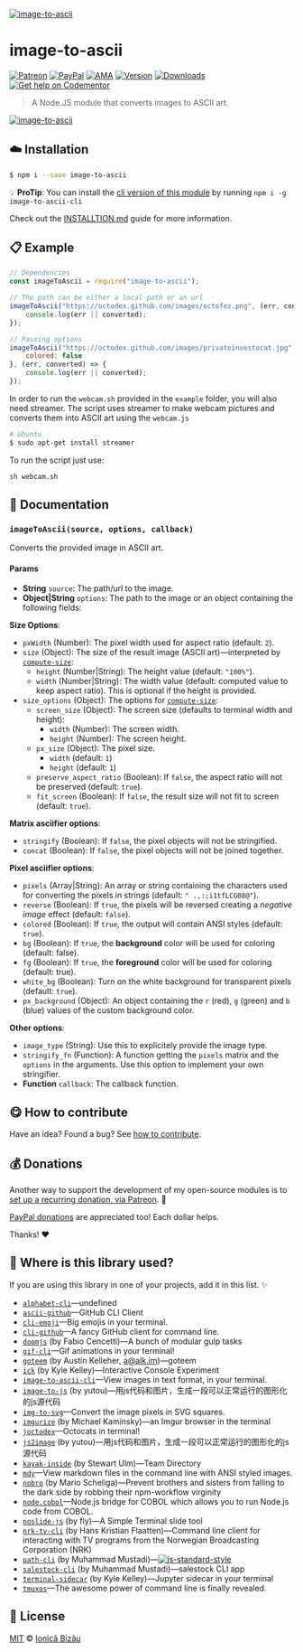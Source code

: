
[![image-to-ascii](http://i.imgur.com/pKydY5P.png)](#)

# image-to-ascii

 [![Patreon](https://img.shields.io/badge/Support%20me%20on-Patreon-%23e6461a.svg)][paypal-donations] [![PayPal](https://img.shields.io/badge/%24-paypal-f39c12.svg)][paypal-donations] [![AMA](https://img.shields.io/badge/ask%20me-anything-1abc9c.svg)](https://github.com/IonicaBizau/ama) [![Version](https://img.shields.io/npm/v/image-to-ascii.svg)](https://www.npmjs.com/package/image-to-ascii) [![Downloads](https://img.shields.io/npm/dt/image-to-ascii.svg)](https://www.npmjs.com/package/image-to-ascii) [![Get help on Codementor](https://cdn.codementor.io/badges/get_help_github.svg)](https://www.codementor.io/johnnyb?utm_source=github&utm_medium=button&utm_term=johnnyb&utm_campaign=github)

> A Node.JS module that converts images to ASCII art.

[![image-to-ascii](http://i.imgur.com/Om8G7dZ.png)](#)

## :cloud: Installation

```sh
$ npm i --save image-to-ascii
```


:bulb: **ProTip**: You can install the [cli version of this module](http://github.com/IonicaBizau/image-to-ascii-cli) by running `npm i -g image-to-ascii-cli`

Check out the [INSTALLTION.md](/INSTALLTION.md) guide for more information.

## :clipboard: Example



```js
// Dependencies
const imageToAscii = require("image-to-ascii");

// The path can be either a local path or an url
imageToAscii("https://octodex.github.com/images/octofez.png", (err, converted) => {
    console.log(err || converted);
});

// Passing options
imageToAscii("https://octodex.github.com/images/privateinvestocat.jpg", {
    colored: false
}, (err, converted) => {
    console.log(err || converted);
});
```


In order to run the `webcam.sh` provided in the `example` folder, you will also need streamer. The script uses streamer to make webcam pictures and converts them into ASCII art using the `webcam.js`

```sh
# Ubuntu
$ sudo apt-get install streamer
```

To run the script just use:

```sh
sh webcam.sh
```

## :memo: Documentation


### `imageToAscii(source, options, callback)`
Converts the provided image in ASCII art.

#### Params
- **String** `source`: The path/url to the image.
- **Object|String** `options`: The path to the image or an object containing the following fields:

 **Size Options**:
  - `pxWidth` (Number): The pixel width used for aspect ratio (default: `2`).
  - `size` (Object): The size of the result image (ASCII art)—interpreted by
    [`compute-size`](https://github.com/IonicaBizau/compute-size):
    - `height` (Number|String): The height value (default: `"100%"`).
    - `width` (Number|String): The width value (default: computed value to
       keep aspect ratio). This is optional if the height is provided.
  - `size_options` (Object): The options for
    [`compute-size`](https://github.com/IonicaBizau/compute-size):
    - `screen_size` (Object): The screen size (defaults to terminal width
    and height):
        - `width` (Number): The screen width.
        - `height` (Number): The screen height.
    - `px_size` (Object): The pixel size.
        - `width` (default: `1`)
        - `height` (default: `1`)
    - `preserve_aspect_ratio` (Boolean): If `false`, the aspect ratio will
      not be preserved (default: `true`).
    - `fit_screen` (Boolean): If `false`, the result size will not fit to
      screen (default: `true`).

 **Matrix asciifier options**:
  - `stringify` (Boolean): If `false`, the pixel objects will not be
    stringified.
  - `concat` (Boolean): If `false`, the pixel objects will not be joined
    together.

 **Pixel asciifier options**:

  - `pixels` (Array|String): An array or string containing the characters
     used for converting the pixels in strings
     (default: `" .,:;i1tfLCG08@"`).
  - `reverse` (Boolean): If `true`, the pixels will be reversed creating a
     *negative image* effect (default: `false`).
  - `colored` (Boolean): If `true`, the output will contain ANSI styles
    (default: `true`).
  - `bg` (Boolean): If `true`, the **background** color will be used for
    coloring (default: false).
  - `fg` (Boolean): If `true`, the **foreground** color will be used for
    coloring (default: true).
  - `white_bg` (Boolean): Turn on the white background for transparent
    pixels (default: `true`).
  - `px_background` (Object): An object containing the `r` (red), `g`
    (green) and `b` (blue) values of the custom background color.

 **Other options**:
  - `image_type` (String): Use this to explicitely provide the image type.
  - `stringify_fn` (Function): A function getting the `pixels` matrix and
    the `options` in the arguments. Use this option to implement your own
    stringifier.
- **Function** `callback`: The callback function.



## :yum: How to contribute
Have an idea? Found a bug? See [how to contribute][contributing].

## :moneybag: Donations

Another way to support the development of my open-source modules is
to [set up a recurring donation, via Patreon][patreon]. :rocket:

[PayPal donations][paypal-donations] are appreciated too! Each dollar helps.

Thanks! :heart:

## :dizzy: Where is this library used?
If you are using this library in one of your projects, add it in this list. :sparkles:


 - [`alphabet-cli`](https://github.com/joliveros/alphabet-cli#readme)—undefined
 - [`ascii-github`](https://npmjs.com/package/ascii-github)—GitHub CLI Client
 - [`cli-emoji`](https://github.com/IonicaBizau/cli-emoji#readme)—Big emojis in your terminal.
 - [`cli-github`](https://github.com/IonicaBizau/cli-github)—A fancy GitHub client for command line.
 - [`doomjs`](https://github.com/codezilla-it/doom#readme) (by Fabio Cencetti)—A bunch of modular gulp tasks
 - [`gif-cli`](https://github.com/IonicaBizau/gif-cli)—Gif animations in your terminal!
 - [`goteem`](https://npmjs.com/package/goteem) (by Austin Kelleher, a@alk.im)—goteem
 - [`ick`](https://github.com/nteract/ick#readme) (by Kyle Kelley)—Interactive Console Experiment
 - [`image-to-ascii-cli`](https://github.com/IonicaBizau/image-to-ascii-cli#readme)—View images in text format, in your terminal.
 - [`image-to-js`](https://github.com/xinyu198736/image-to-js#readme) (by yutou)—用js代码和图片，生成一段可以正常运行的图形化的js源代码
 - [`img-to-svg`](https://github.com/IonicaBizau/img-to-svg#readme)—Convert the image pixels in SVG squares.
 - [`imgurize`](https://github.com/mkaminsky11/imgurize) (by Michael Kaminsky)—an Imgur browser in the terminal
 - [`joctodex`](https://github.com/IonicaBizau/joctodex#readme)—Octocats in terminal!
 - [`js2image`](https://github.com/xinyu198736/image-to-js#readme) (by yutou)—用js代码和图片，生成一段可以正常运行的图形化的js源代码
 - [`kayak-inside`](https://github.com/stewartulm/inside#readme) (by Stewart Ulm)—Team Directory
 - [`mdy`](https://github.com/IonicaBizau/mdy#readme)—View markdown files in the command line with ANSI styled images.
 - [`nobro`](https://github.com/marsch/nodarkside#readme) (by Mario Scheliga)—Prevent brothers and sisters from falling to the dark side by robbing their npm-workflow virginity
 - [`node.cobol`](https://github.com/IonicaBizau/node.cobol#readme)—Node.js bridge for COBOL which allows you to run Node.js code from COBOL.
 - [`noslide-js`](https://github.com/crazyguitar/noslide.js#readme) (by fly)—A Simple Terminal slide tool
 - [`nrk-tv-cli`](https://github.com/Starefossen/nrk-tv-cli#readme) (by Hans Kristian Flaatten)—Command line client for interacting with TV programs from the Norwegian Broadcasting Corporation (NRK)
 - [`path-cli`](https://npmjs.com/package/path-cli) (by Muhammad Mustadi)—[![js-standard-style](https://cdn.rawgit.com/feross/standard/master/badge.svg)](https://github.com/feross/standard)
 - [`salestock-cli`](https://npmjs.com/package/salestock-cli) (by Muhammad Mustadi)—salestock CLI app
 - [`terminal-sidecar`](https://npmjs.com/package/terminal-sidecar) (by Kyle Kelley)—Jupyter sidecar in your terminal
 - [`tmuxos`](https://github.com/TmuxOS/TmuxOS)—The awesome power of command line is finally revealed.

## :scroll: License

[MIT][license] © [Ionică Bizău][website]

[patreon]: https://www.patreon.com/ionicabizau
[paypal-donations]: https://www.paypal.com/cgi-bin/webscr?cmd=_s-xclick&hosted_button_id=RVXDDLKKLQRJW
[donate-now]: http://i.imgur.com/6cMbHOC.png

[license]: http://showalicense.com/?fullname=Ionic%C4%83%20Biz%C4%83u%20%3Cbizauionica%40gmail.com%3E%20(http%3A%2F%2Fionicabizau.net)&year=2014#license-mit
[website]: http://ionicabizau.net
[contributing]: /CONTRIBUTING.md
[docs]: /DOCUMENTATION.md
